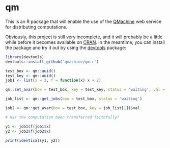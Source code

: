 qm
==

This is an R package that will enable the use of the
[QMachine](https://www.qmachine.org) web service for distributing computations.

Obviously, this project is still very incomplete, and it will probably be a
little while before it becomes available on [CRAN](http://cran.r-project.org).
In the meantime, you can install the package and try it out by using the
[devtools](https://github.com/hadley/devtools) package:

```r
library(devtools)
devtools::install_github('qmachine/qm-r')

test_box <- qm::uuid()
test_key <- qm::uuid()
job1 <- list(x = 2, f = function(x) x + 2)

qm::set_avar(box = test_box, key = test_key, status = 'waiting', val = job1)

job_list <- qm::get_jobs(box = test_box, status = 'waiting')

job2 <- qm::get_avar(box = test_box, key = job_list[1])$val

# Has the computation been transferred faithfully?

y1 <- job1$f(job1$x)
y2 <- job2$f(job2$x)

print(identical(y1, y2))
```

